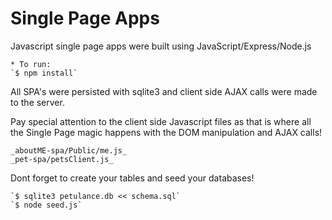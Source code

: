 # Single Page Apps

Javascript single page apps were built using JavaScript/Express/Node.js

	* To run:
	`$ npm install`

All SPA's were persisted with sqlite3 and client side AJAX calls were made to the server.

Pay special attention to the client side Javascript files as that is where all the Single Page magic happens with the DOM manipulation and AJAX calls!

	_aboutME-spa/Public/me.js_
	_pet-spa/petsClient.js_

Dont forget to create your tables and seed your databases!

	`$ sqlite3 petulance.db << schema.sql`
	`$ node seed.js`

